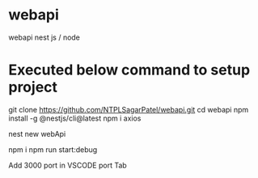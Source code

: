 # webapi
webapi nest js / node

# Executed below command to setup project
git clone https://github.com/NTPLSagarPatel/webapi.git
cd webapi
npm install -g @nestjs/cli@latest
npm i axios

nest new webApi

npm i
npm run start:debug

Add 3000 port in VSCODE port Tab

